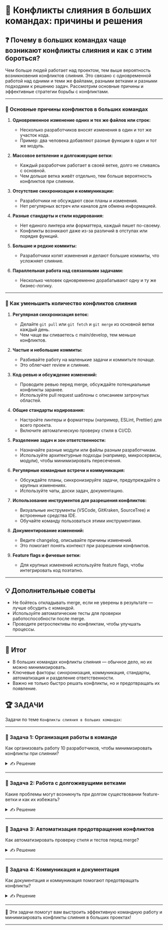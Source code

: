 # 📌 Конфликты слияния в больших командах: причины и решения

## ❓ Почему в больших командах чаще возникают конфликты слияния и как с этим бороться?

Чем больше людей работает над проектом, тем выше вероятность возникновения конфликтов слияния. Это связано с одновременной работой над одними и теми же файлами, разными ветками и разными подходами к решению задач. Рассмотрим основные причины и эффективные стратегии борьбы с конфликтами.

---

### 🔹 Основные причины конфликтов в больших командах

1. **Одновременное изменение одних и тех же файлов или строк:**
   - Несколько разработчиков вносят изменения в один и тот же участок кода.
   - Пример: два человека добавляют разные функции в один и тот же модуль.

2. **Массовое ветвление и долгоживущие ветки:**
   - Каждый разработчик работает в своей ветке, долго не сливаясь с основной.
   - Чем дольше ветка живёт отдельно, тем больше вероятность конфликтов при слиянии.

3. **Отсутствие синхронизации и коммуникации:**
   - Разработчики не обсуждают свои планы и изменения.
   - Нет регулярных встреч или каналов для обмена информацией.

4. **Разные стандарты и стили кодирования:**
   - Нет единого линтера или форматтера, каждый пишет по-своему.
   - Конфликты возникают даже из-за различий в отступах или порядке функций.

5. **Большие и редкие коммиты:**
   - Разработчики копят изменения и делают большие коммиты, что усложняет слияние.

6. **Параллельная работа над связанными задачами:**
   - Несколько человек одновременно дорабатывают одну и ту же бизнес-логику.

---

### 🔹 Как уменьшить количество конфликтов слияния

1. **Регулярная синхронизация веток:**
   - Делайте `git pull` или `git fetch` и `git merge` из основной ветки каждый день.
   - Чем чаще вы сливаетесь с main/develop, тем меньше конфликтов.

2. **Частые и небольшие коммиты:**
   - Разбивайте работу на маленькие задачи и коммитьте почаще.
   - Это облегчает review и слияние.

3. **Код-ревью и обсуждение изменений:**
   - Проводите ревью перед merge, обсуждайте потенциальные конфликты заранее.
   - Используйте pull request шаблоны с описанием затронутых областей.

4. **Общие стандарты кодирования:**
   - Настройте линтеры и форматтеры (например, ESLint, Prettier) для всего проекта.
   - Включите автоматическую проверку стиля в CI/CD.

5. **Разделение задач и зон ответственности:**
   - Назначайте разные модули или файлы разным разработчикам.
   - Используйте архитектурные подходы (например, микросервисы, модули), чтобы минимизировать пересечения.

6. **Регулярные командные встречи и коммуникация:**
   - Обсуждайте планы, синхронизируйте задачи, предупреждайте о крупных изменениях.
   - Используйте чаты, доски задач, документацию.

7. **Использование инструментов для разрешения конфликтов:**
   - Визуальные инструменты (VSCode, GitKraken, SourceTree) и встроенные средства IDE.
   - Обучайте команду пользоваться этими инструментами.

8. **Документирование изменений:**
   - Ведите changelog, описывайте причины изменений.
   - Это помогает понять контекст при разрешении конфликтов.

9. **Feature flags и фичевые ветки:**
   - Для крупных изменений используйте feature flags, чтобы интегрировать код поэтапно.

---

## 💡 Дополнительные советы

- Не бойтесь откладывать merge, если не уверены в результате — лучше обсудить с командой.
- Используйте автоматические тесты для проверки работоспособности после merge.
- Проводите ретроспективы по конфликтам, чтобы улучшать процессы.

---

## 🎯 Итог

- В больших командах конфликты слияния — обычное дело, но их можно минимизировать.
- Ключевые факторы: синхронизация, коммуникация, стандарты, автоматизация и разделение ответственности.
- Важно не только быстро решать конфликты, но и предотвращать их появление.

## 🏆 ЗАДАЧИ

Задачи по теме `Конфликты слияния в больших командах`:

---

### 📌 Задача 1: Организация работы в команде

Как организовать работу 10 разработчиков, чтобы минимизировать конфликты при слиянии?

<details>
<summary>✍ Решение</summary>

- Разделить проект на модули и назначить ответственных за каждый модуль.
- Ввести обязательные code review и pull request шаблоны.
- Настроить линтеры и форматтеры для всего проекта.
- Проводить ежедневные синхронизации веток с основной веткой.
- Использовать чаты и доски задач для коммуникации.

</details>

---

### 📌 Задача 2: Работа с долгоживущими ветками

Какие проблемы могут возникнуть при долгом существовании feature-ветки и как их избежать?

<details>
<summary>✍ Решение</summary>

- Проблемы: накопление конфликтов, устаревание кода, сложность интеграции.
- Решения: чаще сливать изменения из основной ветки, разбивать задачи на более мелкие, использовать feature flags.

</details>

---

### 📌 Задача 3: Автоматизация предотвращения конфликтов

Как автоматизировать проверку стиля и тестов перед merge?

<details>
<summary>✍ Решение</summary>

- Настроить CI/CD (например, GitHub Actions, GitLab CI) для автоматического запуска линтера и тестов при каждом pull request.
- Отклонять merge, если проверки не пройдены.

</details>

---

### 📌 Задача 4: Коммуникация и документация

Как документация и коммуникация помогают предотвращать конфликты?

<details>
<summary>✍ Решение</summary>

- Документация помогает понять причины изменений и избежать дублирования работы.
- Коммуникация позволяет заранее обсудить потенциальные пересечения и договориться о подходах.

</details>

---

🎉 Эти задачи помогут вам выстроить эффективную командную работу и минимизировать конфликты слияния в больших проектах!

--- 